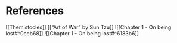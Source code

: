 # References
[[Themistocles]]
[[“Art of War” by Sun Tzu]]
![[Chapter 1 - On being lost#^0ceb68]]
![[Chapter 1 - On being lost#^6183b6]]